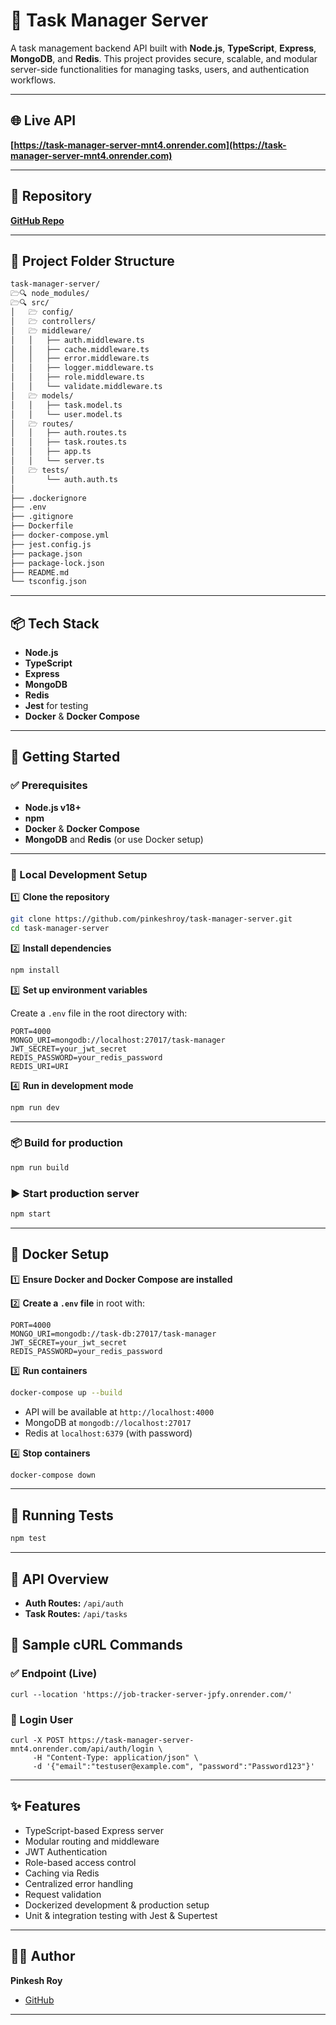 # 📌 Task Manager Server

A task management backend API built with **Node.js**, **TypeScript**, **Express**, **MongoDB**, and **Redis**. This project provides secure, scalable, and modular server-side functionalities for managing tasks, users, and authentication workflows.

---

## 🌐 Live API

**[https://task-manager-server-mnt4.onrender.com](https://task-manager-server-mnt4.onrender.com)**

---

## 📂 Repository

**[GitHub Repo](https://github.com/pinkeshroy/task-manager-server.git)**

---

## 📁 Project Folder Structure

```bash
task-manager-server/
🗁🔍 node_modules/
🗁🔍 src/
│   🗁 config/
│   🗁 controllers/
│   🗁 middleware/
│   │   ├── auth.middleware.ts
│   │   ├── cache.middleware.ts
│   │   ├── error.middleware.ts
│   │   ├── logger.middleware.ts
│   │   ├── role.middleware.ts
│   │   └── validate.middleware.ts
│   🗁 models/
│   │   ├── task.model.ts
│   │   └── user.model.ts
│   🗁 routes/
│   │   ├── auth.routes.ts
│   │   ├── task.routes.ts
│   │   ├── app.ts
│   │   └── server.ts
│   🗁 tests/
│       └── auth.auth.ts
│
├── .dockerignore
├── .env
├── .gitignore
├── Dockerfile
├── docker-compose.yml
├── jest.config.js
├── package.json
├── package-lock.json
├── README.md
└── tsconfig.json
```

---

## 📦 Tech Stack

- **Node.js**
- **TypeScript**
- **Express**
- **MongoDB**
- **Redis**
- **Jest** for testing
- **Docker** & **Docker Compose**

---

## 🚀 Getting Started

### ✅ Prerequisites

- **Node.js v18+**
- **npm**
- **Docker** & **Docker Compose**
- **MongoDB** and **Redis** (or use Docker setup)

---

### 🔧 Local Development Setup

1️⃣ **Clone the repository**

```bash
git clone https://github.com/pinkeshroy/task-manager-server.git
cd task-manager-server
```

2️⃣ **Install dependencies**

```bash
npm install
```

3️⃣ **Set up environment variables**

Create a `.env` file in the root directory with:

```env
PORT=4000
MONGO_URI=mongodb://localhost:27017/task-manager
JWT_SECRET=your_jwt_secret
REDIS_PASSWORD=your_redis_password
REDIS_URI=URI
```

4️⃣ **Run in development mode**

```bash
npm run dev
```

---

### 📦 Build for production

```bash
npm run build
```

### ▶️ Start production server

```bash
npm start
```

---

## 🐳 Docker Setup

1️⃣ **Ensure Docker and Docker Compose are installed**

2️⃣ **Create a `.env` file** in root with:

```env
PORT=4000
MONGO_URI=mongodb://task-db:27017/task-manager
JWT_SECRET=your_jwt_secret
REDIS_PASSWORD=your_redis_password
```

3️⃣ **Run containers**

```bash
docker-compose up --build
```

- API will be available at `http://localhost:4000`
- MongoDB at `mongodb://localhost:27017`
- Redis at `localhost:6379` (with password)

4️⃣ **Stop containers**

```bash
docker-compose down
```

---

## 🔪 Running Tests

```bash
npm test
```

---

## 📖 API Overview

- **Auth Routes:** `/api/auth`
- **Task Routes:** `/api/tasks`

## 📢 Sample cURL Commands

### ✅ Endpoint (Live)

```
curl --location 'https://job-tracker-server-jpfy.onrender.com/'
```

### 🔐 Login User

```
curl -X POST https://task-manager-server-mnt4.onrender.com/api/auth/login \
     -H "Content-Type: application/json" \
     -d '{"email":"testuser@example.com", "password":"Password123"}'
```

---

## ✨ Features

- TypeScript-based Express server
- Modular routing and middleware
- JWT Authentication
- Role-based access control
- Caching via Redis
- Centralized error handling
- Request validation
- Dockerized development & production setup
- Unit & integration testing with Jest & Supertest

---

## 👨‍💻 Author

**Pinkesh Roy**

- [GitHub](https://github.com/pinkeshroy)

---
